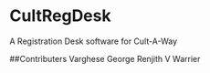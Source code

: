 # CultRegDesk
A Registration Desk software for Cult-A-Way

##Contributers
Varghese George
Renjith V Warrier
